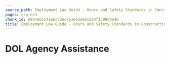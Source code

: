 ```yaml
---
source_path: Employment Law Guide - Hours and Safety Standards in Construction Contracts.md
pages: n/a-n/a
chunk_id: e8a4eb5541ebd73ed753e63ae6cb34f1c09d9a4d
title: Employment Law Guide - Hours and Safety Standards in Construction Contracts
---
```

# DOL Agency Assistance
